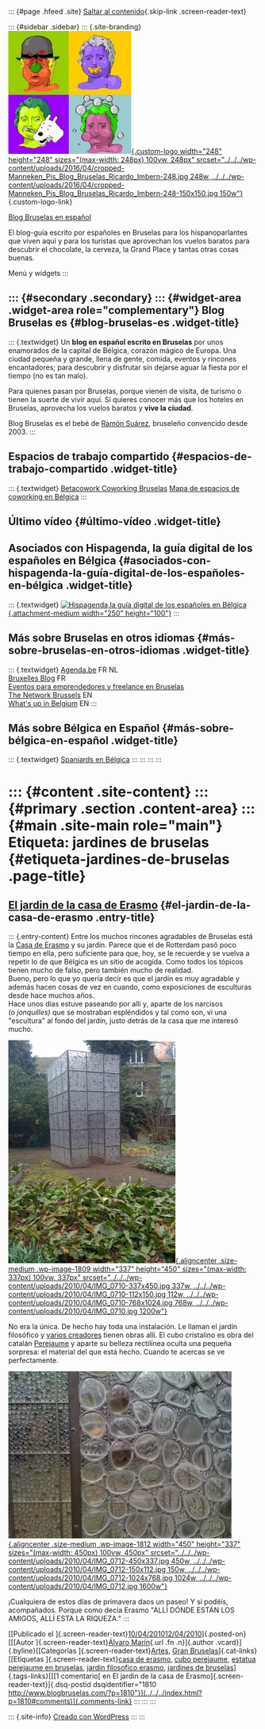 ::: {#page .hfeed .site}
[Saltar al contenido](index.html#content){.skip-link
.screen-reader-text}

::: {#sidebar .sidebar}
::: {.site-branding}
[![](../../../wp-content/uploads/2016/04/cropped-Manneken_Pis_Blog_Bruselas_Ricardo_Imbern-248.jpg){.custom-logo
width="248" height="248" sizes="(max-width: 248px) 100vw, 248px"
srcset="../../../wp-content/uploads/2016/04/cropped-Manneken_Pis_Blog_Bruselas_Ricardo_Imbern-248.jpg 248w, ../../../wp-content/uploads/2016/04/cropped-Manneken_Pis_Blog_Bruselas_Ricardo_Imbern-248-150x150.jpg 150w"}](../../../index.html){.custom-logo-link}

[Blog Bruselas en español](../../../index.html)

El blog-guía escrito por españoles en Bruselas para los hispanoparlantes
que viven aquí y para los turistas que aprovechan los vuelos baratos
para descubrir el chocolate, la cerveza, la Grand Place y tantas otras
cosas buenas.

Menú y widgets
:::

::: {#secondary .secondary}
::: {#widget-area .widget-area role="complementary"}
Blog Bruselas es {#blog-bruselas-es .widget-title}
----------------

::: {.textwidget}
Un **blog en español escrito en Bruselas** por unos enamorados de la
capital de Bélgica, corazón mágico de Europa. Una ciudad pequeña y
grande, llena de gente, comida, eventos y rincones encantadores; para
descubrir y disfrutar sin dejarse aguar la fiesta por el tiempo (no es
tan malo).

Para quienes pasan por Bruselas, porque vienen de visita, de turismo o
tienen la suerte de vivir aquí. Sí quieres conocer más que los hoteles
en Bruselas, aprovecha los vuelos baratos y **vive la ciudad**.

Blog Bruselas es el bebé de [Ramón Suárez](http://www.ramonsuarez.com),
bruseleño convencido desde 2003.
:::

Espacios de trabajo compartido {#espacios-de-trabajo-compartido .widget-title}
------------------------------

::: {.textwidget}
[Betacowork Coworking Bruselas](http://www.betacowork.com) [Mapa de
espacios de coworking en Bélgica](http://coworkingbelgium.com)
:::

Último vídeo {#último-vídeo .widget-title}
------------

Asociados con Hispagenda, la guía digital de los españoles en Bélgica {#asociados-con-hispagenda-la-guía-digital-de-los-españoles-en-bélgica .widget-title}
---------------------------------------------------------------------

::: {.textwidget}
[![Hispagenda,la guía digital de los españoles en
Bélgica](../../../wp-content/uploads/2010/04/Hispagenda-250px.gif "Hispagenda, la guía digital de los españoles en Bélgica"){.attachment-medium
width="250" height="100"}](http://www.hispagenda.com)
:::

Más sobre Bruselas en otros idiomas {#más-sobre-bruselas-en-otros-idiomas .widget-title}
-----------------------------------

::: {.textwidget}
[Agenda.be](http://www.agenda.be) FR NL\
[Bruxelles Blog](http://www.bxlblog.be/) FR\
[Eventos para emprendedores y freelance en
Bruselas](http://www.betacowork.com/events/)\
[The Network
Brussels](http://groups.yahoo.com/group/TheNetworkBrussels/) EN\
[What\'s up in Belgium](http://www.whatsupin.be/) EN
:::

Más sobre Bélgica en Español {#más-sobre-bélgica-en-español .widget-title}
----------------------------

::: {.textwidget}
[Spaniards en Bélgica](http://www.spaniards.es/paises/belgica)
:::
:::
:::
:::

::: {#content .site-content}
::: {#primary .section .content-area}
::: {#main .site-main role="main"}
Etiqueta: jardines de bruselas {#etiqueta-jardines-de-bruselas .page-title}
==============================

[El jardin de la casa de Erasmo](../../../index.html?p=1810) {#el-jardin-de-la-casa-de-erasmo .entry-title}
------------------------------------------------------------

::: {.entry-content}
Entre los muchos rincones agradables de Bruselas está la [Casa de
Erasmo](http://www.erasmushouse.museum/Public/Page.php?ID=4&language=spa)
y su jardín. Parece que el de Rotterdam pasó poco tiempo en ella, pero
suficiente para que, hoy, se le recuerde y se vuelva a repetir lo de que
Bélgica es un sitio de acogida. Como todos los tópicos tienen mucho de
falso, pero también mucho de realidad.\
Bueno, pero lo que yo quería decir es que el jardín es muy agradable y
además hacen cosas de vez en cuando, como exposiciones de esculturas
desde hace muchos años.\
Hace unos días estuve paseando por allí y, aparte de los narcisos
(o *jonquilles)* que se mostraban espléndidos y tal como son, vi una
"escultura" al fondo del jardín, justo detrás de la casa que me interesó
mucho.

[![](../../../wp-content/uploads/2010/04/IMG_0710-337x450.jpg){.aligncenter
.size-medium .wp-image-1809 width="337" height="450"
sizes="(max-width: 337px) 100vw, 337px"
srcset="../../../wp-content/uploads/2010/04/IMG_0710-337x450.jpg 337w, ../../../wp-content/uploads/2010/04/IMG_0710-112x150.jpg 112w, ../../../wp-content/uploads/2010/04/IMG_0710-768x1024.jpg 768w, ../../../wp-content/uploads/2010/04/IMG_0710.jpg 1200w"}](http://www.blogbruselas.com/2010/04/el-jardin-de-la-casa-de-erasmo.html/img_0710)

No era la única. De hecho hay toda una instalación. Le llaman el jardín
filosófico y [varios
creadores](http://www.erasmushouse.museum/Public/Page.php?ID=142) tienen
obras allí. El cubo cristalino es obra del
catalán [Perejaume](http://es.wikipedia.org/wiki/Perejaume) y aparte su
belleza rectilínea oculta una pequeña sorpresa: el material del que está
hecho. Cuando te acercas se ve perfectamente.

[![](../../../wp-content/uploads/2010/04/IMG_0712-450x337.jpg){.aligncenter
.size-medium .wp-image-1812 width="450" height="337"
sizes="(max-width: 450px) 100vw, 450px"
srcset="../../../wp-content/uploads/2010/04/IMG_0712-450x337.jpg 450w, ../../../wp-content/uploads/2010/04/IMG_0712-150x112.jpg 150w, ../../../wp-content/uploads/2010/04/IMG_0712-1024x768.jpg 1024w, ../../../wp-content/uploads/2010/04/IMG_0712.jpg 1600w"}](http://www.blogbruselas.com/2010/04/el-jardin-de-la-casa-de-erasmo.html/img_0712)

¡Cualquiera de estos días de primavera daos un paseo! Y si podéis,
acompañados. Porque como decía Erasmo "ALLÍ DÓNDE ESTÁN LOS AMIGOS, ALLÍ
ESTA LA RIQUEZA."
:::

[[Publicado el
]{.screen-reader-text}[10/04/201012/04/2010](../../../index.html?p=1810)]{.posted-on}[[[Autor
]{.screen-reader-text}[Álvaro Marín](../../../index.html?author=4){.url
.fn .n}]{.author .vcard}]{.byline}[[Categorías
]{.screen-reader-text}[Artes](../../category/artes/index.html), [Gran
Bruselas](../../category/gran-bruselas/index.html)]{.cat-links}[[Etiquetas
]{.screen-reader-text}[casa de erasmo](../casa-de-erasmo/index.html),
[cubo perejaume](../cubo-perejaume/index.html), [estatua perejaume en
bruselas](../estatua-perejaume-en-bruselas/index.html), [jardin
filosofico erasmo](../jardin-filosofico-erasmo/index.html), [jardines de
bruselas](index.html)]{.tags-links}[[[1 comentario[ en El jardin de la
casa de Erasmo]{.screen-reader-text}]{.dsq-postid
dsqidentifier="1810 http://www.blogbruselas.com/?p=1810"}](../../../index.html?p=1810#comments)]{.comments-link}
:::
:::
:::

::: {.site-info}
[Creado con WordPress](https://es.wordpress.org/)
:::
:::
